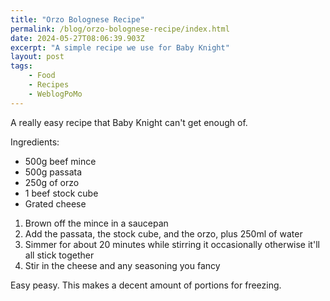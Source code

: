 ```yaml
---
title: "Orzo Bolognese Recipe"
permalink: /blog/orzo-bolognese-recipe/index.html
date: 2024-05-27T08:06:39.903Z
excerpt: "A simple recipe we use for Baby Knight"
layout: post
tags:
    - Food
    - Recipes
    - WeblogPoMo
---
```


A really easy recipe that Baby Knight can't get enough of.

Ingredients:

- 500g beef mince  
- 500g passata  
- 250g of orzo  
- 1 beef stock cube  
- Grated cheese


1. Brown off the mince in a saucepan
2. Add the passata, the stock cube, and the orzo, plus 250ml of water
3. Simmer for about 20 minutes while stirring it occasionally otherwise it'll all stick together
4. Stir in the cheese and any seasoning you fancy

Easy peasy. This makes a decent amount of portions for freezing.